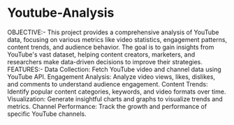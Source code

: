 # Youtube-Analysis
OBJECTIVE:-
This project provides a comprehensive analysis of YouTube data, focusing on various metrics like video statistics, engagement patterns, content trends, and audience behavior. The goal is to gain insights from YouTube's vast dataset, helping content creators, marketers, and researchers make data-driven decisions to improve their strategies.
FEATURES:-
Data Collection: Fetch YouTube video and channel data using YouTube API.
Engagement Analysis: Analyze video views, likes, dislikes, and comments to understand audience engagement.
Content Trends: Identify popular content categories, keywords, and video formats over time.
Visualization: Generate insightful charts and graphs to visualize trends and metrics.
Channel Performance: Track the growth and performance of specific YouTube channels.
